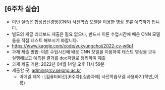 
## [6주차 실습]
- 이번 실습은 합성곱신경망(CNN) 사전학습 모델을 이용한 영상 분류 예측하기 입니다.
- 별도의 캐글 리더보드 제출은 필요 없으나, 반드시 이론 수업시간에 배운 CNN 모델들을 직접 테스트 해보시기 바랍니다.
- https://www.kaggle.com/code/yukyungchoi/2022-cv-w6p1
- 과제 제출 방법: 이론 수업시간에 배운 CNN 모델을 이용하여 테스트 영상을 모두 실행해보고 예측된 결과를 doc파일로 정리하여 제출
- 과제 제출 기한: 2022년 04월 14일 오후 11시 59분
- 제출할 곳: admin@rcv.sejong.ac.kr
  - 이메일 제목 : [컴퓨터비전][6주차][실습과제] 사전학습모델 사용하기(학번_이름)
